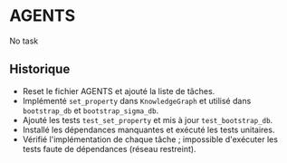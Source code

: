 # AGENTS

No task

## Historique
- Reset le fichier AGENTS et ajouté la liste de tâches.
- Implémenté `set_property` dans `KnowledgeGraph` et utilisé dans `bootstrap_db` et `bootstrap_sigma_db`.
- Ajouté les tests `test_set_property` et mis à jour `test_bootstrap_db`.
- Installé les dépendances manquantes et exécuté les tests unitaires.
- Vérifié l'implémentation de chaque tâche ; impossible d'exécuter les tests faute de dépendances (réseau restreint).
